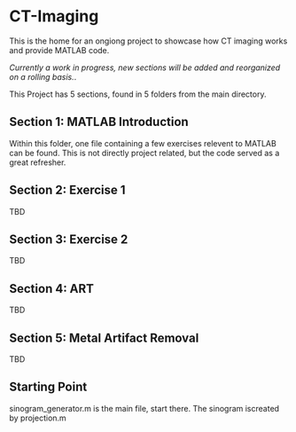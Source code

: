 # CT-Imaging
This is the home for an ongiong project to showcase how CT imaging works and provide MATLAB code.

<em>Currently a work in progress, new sections will be added and reorganized on a rolling basis.</em>.

This Project has 5 sections, found in 5 folders from the main directory.

## Section 1: MATLAB Introduction

Within this folder, one file containing a few exercises relevent to MATLAB can be found. This is not directly project related, but the code served as a great refresher.

## Section 2: Exercise 1

TBD

## Section 3: Exercise 2

TBD

## Section 4: ART

TBD

## Section 5: Metal Artifact Removal

TBD




## Starting Point

sinogram_generator.m is the main file, start there. The sinogram iscreated by projection.m



